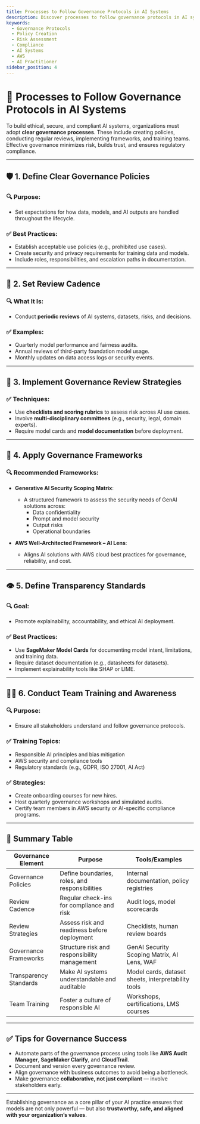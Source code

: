 ```yaml
---
title: Processes to Follow Governance Protocols in AI Systems
description: Discover processes to follow governance protocols in AI systems, including policy creation, reviews, and risk assessment, for the AWS AI Practitioner exam.
keywords:
  - Governance Protocols
  - Policy Creation
  - Risk Assessment
  - Compliance
  - AI Systems
  - AWS
  - AI Practitioner
sidebar_position: 4
---
```


# 🧭 Processes to Follow Governance Protocols in AI Systems

To build ethical, secure, and compliant AI systems, organizations must adopt **clear governance processes**. These include creating policies, conducting regular reviews, implementing frameworks, and training teams. Effective governance minimizes risk, builds trust, and ensures regulatory compliance.

---

## 🛡️ 1. Define Clear Governance Policies

### 🔍 Purpose:
- Set expectations for how data, models, and AI outputs are handled throughout the lifecycle.

### ✅ Best Practices:
- Establish acceptable use policies (e.g., prohibited use cases).
- Create security and privacy requirements for training data and models.
- Include roles, responsibilities, and escalation paths in documentation.

---

## 📅 2. Set Review Cadence

### 🔍 What It Is:
- Conduct **periodic reviews** of AI systems, datasets, risks, and decisions.

### ✅ Examples:
- Quarterly model performance and fairness audits.
- Annual reviews of third-party foundation model usage.
- Monthly updates on data access logs or security events.

---

## 🧠 3. Implement Governance Review Strategies

### ✅ Techniques:
- Use **checklists and scoring rubrics** to assess risk across AI use cases.
- Involve **multi-disciplinary committees** (e.g., security, legal, domain experts).
- Require model cards and **model documentation** before deployment.

---

## 🔐 4. Apply Governance Frameworks

### 🔍 Recommended Frameworks:
- **Generative AI Security Scoping Matrix**:
  - A structured framework to assess the security needs of GenAI solutions across:
    - Data confidentiality
    - Prompt and model security
    - Output risks
    - Operational boundaries

- **AWS Well-Architected Framework – AI Lens**:
  - Aligns AI solutions with AWS cloud best practices for governance, reliability, and cost.

---

## 👁️ 5. Define Transparency Standards

### 🔍 Goal:
- Promote explainability, accountability, and ethical AI deployment.

### ✅ Best Practices:
- Use **SageMaker Model Cards** for documenting model intent, limitations, and training data.
- Require dataset documentation (e.g., datasheets for datasets).
- Implement explainability tools like SHAP or LIME.

---

## 👩‍🏫 6. Conduct Team Training and Awareness

### 🔍 Purpose:
- Ensure all stakeholders understand and follow governance protocols.

### ✅ Training Topics:
- Responsible AI principles and bias mitigation
- AWS security and compliance tools
- Regulatory standards (e.g., GDPR, ISO 27001, AI Act)

### ✅ Strategies:
- Create onboarding courses for new hires.
- Host quarterly governance workshops and simulated audits.
- Certify team members in AWS security or AI-specific compliance programs.

---

## 🧩 Summary Table

| Governance Element     | Purpose                                        | Tools/Examples                                      |
| ---------------------- | ---------------------------------------------- | --------------------------------------------------- |
| Governance Policies    | Define boundaries, roles, and responsibilities | Internal documentation, policy registries           |
| Review Cadence         | Regular check-ins for compliance and risk      | Audit logs, model scorecards                        |
| Review Strategies      | Assess risk and readiness before deployment    | Checklists, human review boards                     |
| Governance Frameworks  | Structure risk and responsibility management   | GenAI Security Scoping Matrix, AI Lens, WAF         |
| Transparency Standards | Make AI systems understandable and auditable   | Model cards, dataset sheets, interpretability tools |
| Team Training          | Foster a culture of responsible AI             | Workshops, certifications, LMS courses              |

---

## ✅ Tips for Governance Success

- Automate parts of the governance process using tools like **AWS Audit Manager**, **SageMaker Clarify**, and **CloudTrail**.
- Document and version every governance review.
- Align governance with business outcomes to avoid being a bottleneck.
- Make governance **collaborative, not just compliant** — involve stakeholders early.

---

Establishing governance as a core pillar of your AI practice ensures that models are not only powerful — but also **trustworthy, safe, and aligned with your organization’s values**.
